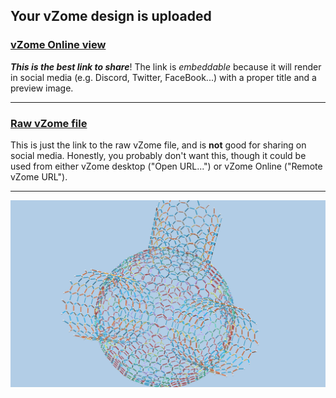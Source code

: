 ## Your vZome design is uploaded

### [vZome Online view][embed]

***This is the best link to share***!  The link is *embeddable* because it will render in social media (e.g. Discord, Twitter, FaceBook...) with a proper title and a preview image.

---

### [Raw vZome file][raw]

This is just the link to the raw vZome file, and is **not** good for
sharing on social media.
Honestly, you probably don't want this, though it could be used from either
vZome desktop ("Open URL...") or vZome Online ("Remote vZome URL").

---

![Image](<nano-zome-junction.png>)


[embed]: <https://vzome.com/app/embed.py?url=https://raw.githubusercontent.com/vorth/vzome-sharing/main/2021/07/02/20-14-15-nano-zome-junction/nano-zome-junction.vZome>
[raw]: <https://raw.githubusercontent.com/vorth/vzome-sharing/main/2021/07/02/20-14-15-nano-zome-junction/nano-zome-junction.vZome>
